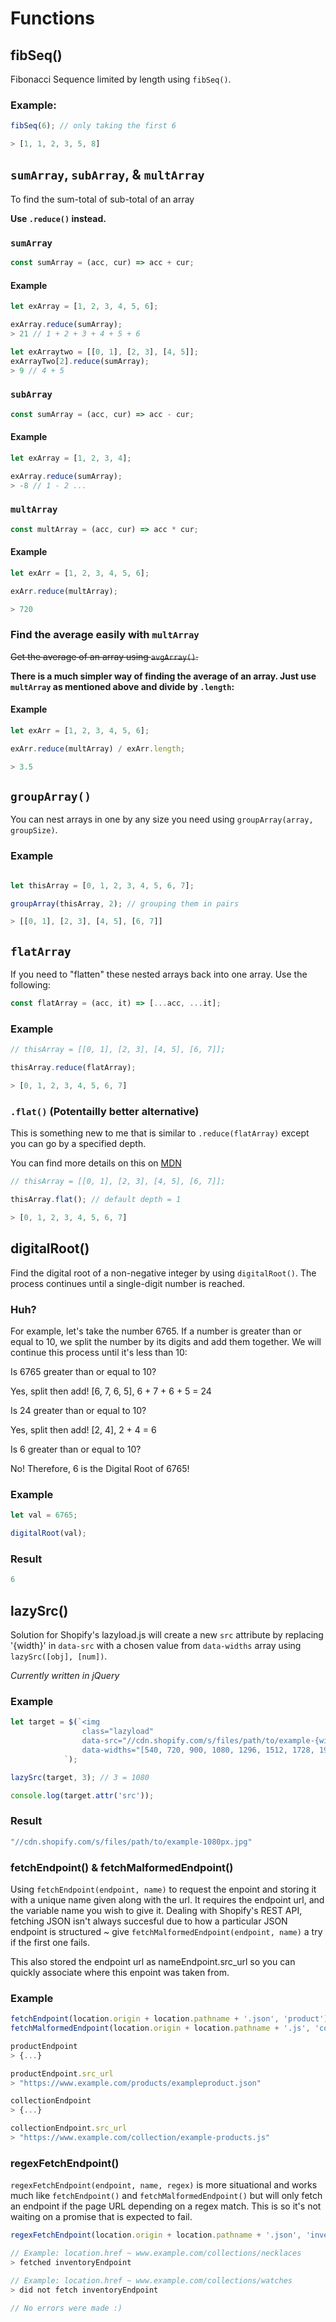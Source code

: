 # Functions

## fibSeq()

Fibonacci Sequence limited by length using `fibSeq()`.

### Example:

```js
fibSeq(6); // only taking the first 6

> [1, 1, 2, 3, 5, 8]
```

## `sumArray`, `subArray`, & `multArray`

To find the sum-total of sub-total of an array 

**Use `.reduce()` instead.**

### `sumArray`

```js
const sumArray = (acc, cur) => acc + cur;
```

#### Example

``` js
let exArray = [1, 2, 3, 4, 5, 6];

exArray.reduce(sumArray);
> 21 // 1 + 2 + 3 + 4 + 5 + 6

let exArraytwo = [[0, 1], [2, 3], [4, 5]];
exArrayTwo[2].reduce(sumArray);
> 9 // 4 + 5
```

### `subArray`

```js
const sumArray = (acc, cur) => acc - cur;
```

#### Example

``` js
let exArray = [1, 2, 3, 4];

exArray.reduce(sumArray);
> -8 // 1 - 2 ...
```

### `multArray`

```js
const multArray = (acc, cur) => acc * cur;
```

#### Example

``` js
let exArr = [1, 2, 3, 4, 5, 6];

exArr.reduce(multArray);

> 720
```

### Find the average easily with `multArray`

~~Get the average of an array using `avgArray()`.~~

**There is a much simpler way of finding the average of an array. Just use `multArray` as mentioned above and divide by `.length`:**

#### Example

```js
let exArr = [1, 2, 3, 4, 5, 6];

exArr.reduce(multArray) / exArr.length;

> 3.5
```

## `groupArray()`

You can nest arrays in one by any size you need using `groupArray(array, groupSize)`.

### Example

```js

let thisArray = [0, 1, 2, 3, 4, 5, 6, 7];

groupArray(thisArray, 2); // grouping them in pairs

> [[0, 1], [2, 3], [4, 5], [6, 7]]
```

## `flatArray`

If you need to "flatten" these nested arrays back into one array. Use the following:

```js
const flatArray = (acc, it) => [...acc, ...it];
```

### Example

```js
// thisArray = [[0, 1], [2, 3], [4, 5], [6, 7]];

thisArray.reduce(flatArray);

> [0, 1, 2, 3, 4, 5, 6, 7]
```

### `.flat()` (Potentailly better alternative)

This is something new to me that is similar to `.reduce(flatArray)` except you can go by a specified depth.

You can find more details on this on [MDN](https://developer.mozilla.org/en-US/docs/Web/JavaScript/Reference/Global_Objects/Array/flat)

```js
// thisArray = [[0, 1], [2, 3], [4, 5], [6, 7]];

thisArray.flat(); // default depth = 1

> [0, 1, 2, 3, 4, 5, 6, 7]
```

## digitalRoot()

Find the digital root of a non-negative integer by using `digitalRoot()`. The process continues until a single-digit number is reached.

### Huh?

For example, let's take the number 6765. If a number is greater than or equal to 10, we split the number by its digits and add them together. We will continue this process until it's less than 10:

Is 6765 greater than or equal to 10?

Yes, split then add!
[6, 7, 6, 5], 6 + 7 + 6 + 5 = 24

Is 24 greater than or equal to 10?

Yes, split then add!
[2, 4], 2 + 4 = 6

Is 6 greater than or equal to 10?

No!
Therefore, 6 is the Digital Root of 6765!

### Example

```js
let val = 6765;

digitalRoot(val);
```

### Result

```js
6
```

## lazySrc()

Solution for Shopify's lazyload.js will create a new `src` attribute by replacing '{width}' in `data-src` with a chosen value from `data-widths` array using `lazySrc([obj], [num])`.

*Currently written in jQuery*

### Example

``` js
let target = $(`<img
                class="lazyload"
                data-src="//cdn.shopify.com/s/files/path/to/example-{width}px.jpg"
                data-widths="[540, 720, 900, 1080, 1296, 1512, 1728, 1944, 2048, 4472]">
            `);

lazySrc(target, 3); // 3 = 1080

console.log(target.attr('src'));
```

### Result

```js
"//cdn.shopify.com/s/files/path/to/example-1080px.jpg"
```

### fetchEndpoint() & fetchMalformedEndpoint()

Using `fetchEndpoint(endpoint, name)` to request the enpoint and storing it with a unique name given along with the url. It requires the endpoint url, and the variable name you wish to give it. Dealing with Shopify's REST API, fetching JSON isn't always succesful due to how a particular JSON endpoint is structured ~ give `fetchMalformedEndpoint(endpoint, name)` a try if the first one fails.

This also stored the endpoint url as nameEndpoint.src_url so you can quickly associate where this enpoint was taken from.

### Example

```js
fetchEndpoint(location.origin + location.pathname + '.json', 'product');
fetchMalformedEndpoint(location.origin + location.pathname + '.js', 'collection');

productEndpoint
> {...}

productEndpoint.src_url
> "https://www.example.com/products/exampleproduct.json"

collectionEndpoint
> {...}

collectionEndpoint.src_url
> "https://www.example.com/collection/example-products.js"
```

### regexFetchEndpoint()

`regexFetchEndpoint(endpoint, name, regex)` is more situational and works much like `fetchEndpoint()` and `fetchMalformedEndpoint()` but will only fetch an endpoint if the page URL depending on a regex match. This is so it's not waiting on a promise that is expected to fail.

```js
regexFetchEndpoint(location.origin + location.pathname + '.json', 'inventory', /necklace/);

// Example: location.href ~ www.example.com/collections/necklaces
> fetched inventoryEndpoint

// Example: location.href ~ www.example.com/collections/watches
> did not fetch inventoryEndpoint

// No errors were made :)
```
